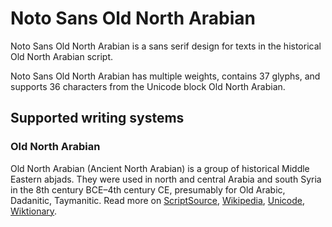 
# Noto Sans Old North Arabian

Noto Sans Old North Arabian is a sans serif design for texts in the historical Old North Arabian script. 

Noto Sans Old North Arabian has multiple weights, contains 37 glyphs, and supports 36 characters from the Unicode block Old North Arabian.


## Supported writing systems


### Old North Arabian

Old North Arabian (Ancient North Arabian) is a group of historical Middle Eastern abjads. They were used in north and central Arabia and south Syria in the 8th century BCE–4th century CE, presumably for Old Arabic, Dadanitic, Taymanitic. Read more on [ScriptSource](https://scriptsource.org/scr/Narb), [Wikipedia](https://en.wikipedia.org/wiki/ISO_15924:Narb), [Unicode](https://www.unicode.org/versions/Unicode13.0.0/ch10.pdf#G26432), [Wiktionary](https://en.wiktionary.org/wiki/Category:Old_North_Arabian_script).

